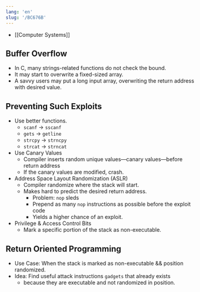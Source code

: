 ```yaml
---
lang: 'en'
slug: '/BC676B'
---
```


- [[Computer Systems]]

## Buffer Overflow

- In C, many strings-related functions do not check the bound.
- It may start to overwrite a fixed-sized array.
- A savvy users may put a long input array, overwriting the return address with desired value.

## Preventing Such Exploits

- Use better functions.
  - `scanf` → `sscanf`
  - `gets` → `getline`
  - `strcpy` → `strncpy`
  - `strcat` → `strncat`
- Use Canary Values
  - Compiler inserts random unique values—canary values—before return address
  - If the canary values are modified, crash.
- Address Space Layout Randomization (ASLR)
  - Compiler randomize where the stack will start.
  - Makes hard to predict the desired return address.
    - Problem: `nop` sleds
    - Prepend as many `nop` instructions as possible before the exploit code
    - Yields a higher chance of an exploit.
- Privilege & Access Control Bits
  - Mark a specific portion of the stack as non-executable.

## Return Oriented Programming

- Use Case: When the stack is marked as non-executable && position randomized.
- Idea: Find useful attack instructions `gadgets` that already exists
  - because they are executable and not randomized in position.
